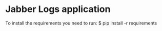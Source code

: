 # Jabber Logs application

To install the requirements you need to run:
        $ pip install -r requirements

